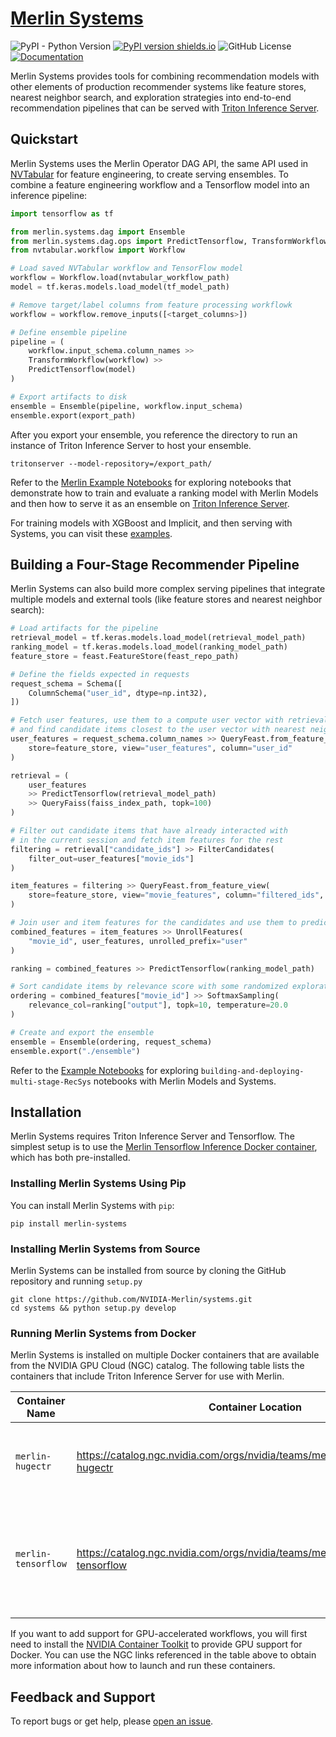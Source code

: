 # [Merlin Systems](https://github.com/NVIDIA-Merlin/systems)

![PyPI - Python Version](https://img.shields.io/pypi/pyversions/merlin-systems)
[![PyPI version shields.io](https://img.shields.io/pypi/v/merlin-systems.svg)](https://pypi.python.org/pypi/merlin-systems/)
![GitHub License](https://img.shields.io/github/license/NVIDIA-Merlin/systems)
[![Documentation](https://img.shields.io/badge/documentation-blue.svg)](https://nvidia-merlin.github.io/systems/stable/README.html)

Merlin Systems provides tools for combining recommendation models with other elements of production recommender systems like feature stores, nearest neighbor search, and exploration strategies into end-to-end recommendation pipelines that can be served with [Triton Inference Server](https://github.com/triton-inference-server/server).

## Quickstart

Merlin Systems uses the Merlin Operator DAG API, the same API used in [NVTabular](https://github.com/NVIDIA-Merlin/NVTabular) for feature engineering, to create serving ensembles. To combine a feature engineering workflow and a Tensorflow model into an inference pipeline:

```python
import tensorflow as tf

from merlin.systems.dag import Ensemble
from merlin.systems.dag.ops import PredictTensorflow, TransformWorkflow
from nvtabular.workflow import Workflow

# Load saved NVTabular workflow and TensorFlow model
workflow = Workflow.load(nvtabular_workflow_path)
model = tf.keras.models.load_model(tf_model_path)

# Remove target/label columns from feature processing workflowk
workflow = workflow.remove_inputs([<target_columns>])

# Define ensemble pipeline
pipeline = (
	workflow.input_schema.column_names >>
	TransformWorkflow(workflow) >>
	PredictTensorflow(model)
)

# Export artifacts to disk
ensemble = Ensemble(pipeline, workflow.input_schema)
ensemble.export(export_path)
```

After you export your ensemble, you reference the directory to run an instance of Triton Inference Server to host your ensemble.

```shell
tritonserver --model-repository=/export_path/
```

Refer to the [Merlin Example Notebooks](https://github.com/NVIDIA-Merlin/Merlin/tree/main/examples/ranking) for exploring notebooks that demonstrate 
how to train and evaluate a ranking model with Merlin Models and then how to serve it as an ensemble on [Triton Inference Server](https://github.com/triton-inference-server/server).

For training models with XGBoost and Implicit, and then serving with Systems, you can visit these [examples](https://github.com/NVIDIA-Merlin/Merlin/tree/main/examples/traditional-ml). 

## Building a Four-Stage Recommender Pipeline

Merlin Systems can also build more complex serving pipelines that integrate multiple models and external tools (like feature stores and nearest neighbor search):

```python
# Load artifacts for the pipeline
retrieval_model = tf.keras.models.load_model(retrieval_model_path)
ranking_model = tf.keras.models.load_model(ranking_model_path)
feature_store = feast.FeatureStore(feast_repo_path)

# Define the fields expected in requests
request_schema = Schema([
    ColumnSchema("user_id", dtype=np.int32),
])

# Fetch user features, use them to a compute user vector with retrieval model,
# and find candidate items closest to the user vector with nearest neighbor search
user_features = request_schema.column_names >> QueryFeast.from_feature_view(
    store=feature_store, view="user_features", column="user_id"
)

retrieval = (
    user_features
    >> PredictTensorflow(retrieval_model_path)
    >> QueryFaiss(faiss_index_path, topk=100)
)

# Filter out candidate items that have already interacted with
# in the current session and fetch item features for the rest
filtering = retrieval["candidate_ids"] >> FilterCandidates(
    filter_out=user_features["movie_ids"]
)

item_features = filtering >> QueryFeast.from_feature_view(
    store=feature_store, view="movie_features", column="filtered_ids",
)

# Join user and item features for the candidates and use them to predict relevance scores
combined_features = item_features >> UnrollFeatures(
    "movie_id", user_features, unrolled_prefix="user"
)

ranking = combined_features >> PredictTensorflow(ranking_model_path)

# Sort candidate items by relevance score with some randomized exploration
ordering = combined_features["movie_id"] >> SoftmaxSampling(
    relevance_col=ranking["output"], topk=10, temperature=20.0
)

# Create and export the ensemble
ensemble = Ensemble(ordering, request_schema)
ensemble.export("./ensemble")
```

Refer to the [Example Notebooks](https://github.com/NVIDIA-Merlin/Merlin/tree/main/examples/Building-and-deploying-multi-stage-RecSys) for exploring 
`building-and-deploying-multi-stage-RecSys` notebooks with Merlin Models and Systems.

## Installation

Merlin Systems requires Triton Inference Server and Tensorflow. The simplest setup is to use the [Merlin Tensorflow Inference Docker container](https://catalog.ngc.nvidia.com/orgs/nvidia/teams/merlin/containers/merlin-tensorflow-inference), which has both pre-installed.

### Installing Merlin Systems Using Pip

You can install Merlin Systems with `pip`:

```shell
pip install merlin-systems
```

### Installing Merlin Systems from Source

Merlin Systems can be installed from source by cloning the GitHub repository and running `setup.py`

```shell
git clone https://github.com/NVIDIA-Merlin/systems.git
cd systems && python setup.py develop
```

### Running Merlin Systems from Docker

Merlin Systems is installed on multiple Docker containers that are available from the NVIDIA GPU Cloud (NGC) catalog.
The following table lists the containers that include Triton Inference Server for use with Merlin.

| Container Name      | Container Location                                                                     | Functionality                                                                      |
| ------------------- | -------------------------------------------------------------------------------------- | ---------------------------------------------------------------------------------- |
| `merlin-hugectr`    | <https://catalog.ngc.nvidia.com/orgs/nvidia/teams/merlin/containers/merlin-hugectr>    | Merlin frameworks, HugeCTR, and Triton Inference Server                            |
| `merlin-tensorflow` | <https://catalog.ngc.nvidia.com/orgs/nvidia/teams/merlin/containers/merlin-tensorflow> | Merlin frameworks selected for only Tensorflow support and Triton Inference Server |

If you want to add support for GPU-accelerated workflows, you will first need to install the [NVIDIA Container Toolkit](https://github.com/NVIDIA/nvidia-docker) to provide GPU support for Docker. You can use the NGC links referenced in the table above to obtain more information about how to launch and run these containers.

## Feedback and Support

To report bugs or get help, please [open an issue](https://github.com/NVIDIA-Merlin/Systems/issues/new/choose).

